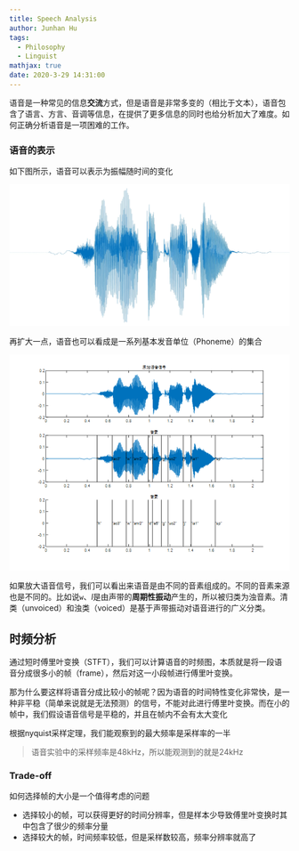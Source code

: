 ```yaml
---
title: Speech Analysis
author: Junhan Hu
tags:
  - Philosophy
  - Linguist
mathjax: true
date: 2020-3-29 14:31:00
---
```


语音是一种常见的信息**交流**方式，但是语音是非常多变的（相比于文本），语音包含了语言、方言、音调等信息，在提供了更多信息的同时也给分析加大了难度。如何正确分析语音是一项困难的工作。

### 语音的表示

如下图所示，语音可以表示为振幅随时间的变化

![](https://raw.githubusercontent.com/hujunhan/cloudimage/master/img/20200329144002.jpg)

再扩大一点，语音也可以看成是一系列基本发音单位（Phoneme）的集合

![](https://raw.githubusercontent.com/hujunhan/cloudimage/master/img/20200329144225.png)

如果放大语音信号，我们可以看出来语音是由不同的音素组成的。不同的音素来源也是不同的。比如说`w`、*l*是由声带的**周期性振动**产生的，所以被归类为浊音素。清类（unvoiced）和浊类（voiced）是基于声带振动对语音进行的广义分类。

## 时频分析

通过短时傅里叶变换（STFT），我们可以计算语音的时频图，本质就是将一段语音分成很多小的帧（frame），然后对这一小段帧进行傅里叶变换。

那为什么要这样将语音分成比较小的帧呢？因为语音的时间特性变化非常快，是一种非平稳（简单来说就是无法预测）的信号，不能对此进行傅里叶变换。而在小的帧中，我们假设语音信号是平稳的，并且在帧内不会有太大变化

根据nyquist采样定理，我们能观察到的最大频率是采样率的一半

> 语音实验中的采样频率是48kHz，所以能观测到的就是24kHz

### Trade-off

如何选择帧的大小是一个值得考虑的问题

* 选择较小的帧，可以获得更好的时间分辨率，但是样本少导致傅里叶变换时其中包含了很少的频率分量
* 选择较大的帧，时间频率较低，但是采样数较高，频率分辨率就高了

